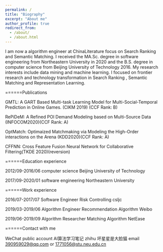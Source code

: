 ```yaml
---
permalink: /
title: "Biography"
excerpt: "About me"
author_profile: true
redirect_from: 
  - /about/
  - /about.html
---
```


I am now a algorithm engineer at ChinaLiterature focus on Search Ranking and Semantic Matching. I received the MA.Sc. degree in software engineering from Northeastern University in 2020 and the B.S. degree in computer science from Beijing University of Technology 2016. My research interests include data mining and machine learning. I focused on frontier research and technology transformation in Search Ranking , Semantic Matching and Representation Learning.


======Publications

GMTL: A GART Based Multi-task Learning Model for Multi-Social-Temporal Prediction in Online Games.  (CIKM 2019) (CCF Rank: B)

RePiDeM: A Refined POI Demand Modeling based on Multi-Source Data (INFOCOM2020)(CCF Rank: A)

OptMatch: Optimaized Matchmaking via Modeling the High-Order interactions on the Arena (KDD2020)(CCF Rank: A)

CFFNN: Cross Feature Fusion Neural Network for Collaborative Filtering(TKDE 2020)(reversion)

======Education experience

2012/09-2016/06  computer science      Beijing University of Technology  

2017/09-2020/01  software engineering  Northeastern University


======Work experience

2016/07-2017/07  Software Engineer  Risk Controlling  csljc 

2019/03-2019/06  Algorithm Engineer  Recommendation Algorithm  Weibo 

2019/06-2019/09  Algorithm Researcher  Matching Algorithm  NetEase 

======Contact with me

WeChat public account  AI算法学习笔记
zhihu  坏星星是大脸猫
email 390959029@qq.com or 1771056@stu.neu.edu.cn
